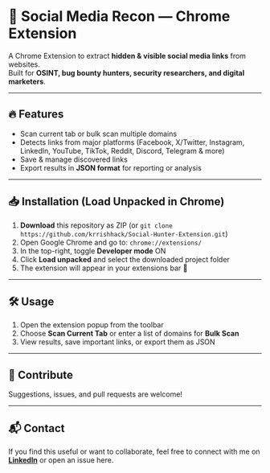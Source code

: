 # 🚀 Social Media Recon — Chrome Extension

A Chrome Extension to extract **hidden & visible social media links** from websites.  
Built for **OSINT, bug bounty hunters, security researchers, and digital marketers**.

---

## 🔥 Features
- Scan current tab or bulk scan multiple domains  
- Detects links from major platforms (Facebook, X/Twitter, Instagram, LinkedIn, YouTube, TikTok, Reddit, Discord, Telegram & more)  
- Save & manage discovered links  
- Export results in **JSON format** for reporting or analysis  

---

## 📥 Installation (Load Unpacked in Chrome)

1. **Download** this repository as ZIP (or `git clone https://github.com/krrishhack/Social-Hunter-Extension.git`)  
2. Open Google Chrome and go to: `chrome://extensions/`  
3. In the top-right, toggle **Developer mode** ON  
4. Click **Load unpacked** and select the downloaded project folder  
5. The extension will appear in your extensions bar 🎉  

---

## 🛠 Usage
1. Open the extension popup from the toolbar  
2. Choose **Scan Current Tab** or enter a list of domains for **Bulk Scan**  
3. View results, save important links, or export them as JSON  

---

## 🤝 Contribute
Suggestions, issues, and pull requests are welcome!  

---

## 📬 Contact
If you find this useful or want to collaborate, feel free to connect with me on **[LinkedIn](https://www.linkedin.com/in/krrish-bajaj/)** or open an issue here.  
